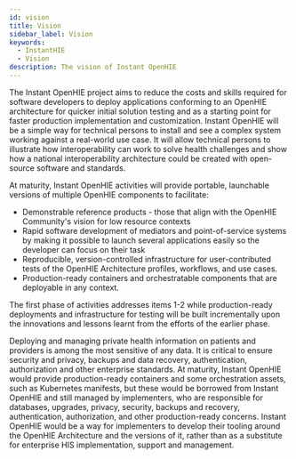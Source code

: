 ```yaml
---
id: vision
title: Vision
sidebar_label: Vision
keywords:
  - InstantHIE
  - Vision
description: The vision of Instant OpenHIE
---
```


The Instant OpenHIE project aims to reduce the costs and skills required for software developers to deploy applications conforming to an OpenHIE architecture for quicker initial solution testing and as a starting point for faster production implementation and customization. Instant OpenHIE will be a simple way for technical persons to install and see a complex system working against a real-world use case. It will allow technical persons to illustrate how interoperability can work to solve health challenges and show how a national interoperability architecture could be created with open-source software and standards.

At maturity, Instant OpenHIE activities will provide portable, launchable versions of multiple OpenHIE components to facilitate:

- Demonstrable reference products - those that align with the OpenHIE Community's vision for low resource contexts
- Rapid software development of mediators and point-of-service systems by making it possible to launch several applications easily so the developer can focus on their task
- Reproducible, version-controlled infrastructure for user-contributed tests of the OpenHIE Architecture profiles, workflows, and use cases.
- Production-ready containers and orchestratable components that are deployable in any context.

The first phase of activities addresses items 1-2 while production-ready deployments and infrastructure for testing will be built incrementally upon the innovations and lessons learnt from the efforts of the earlier phase.

Deploying and managing private health information on patients and providers is among the most sensitive of any data. It is critical to ensure security and privacy, backups and data recovery, authentication, authorization and other enterprise standards. At maturity, Instant OpenHIE would provide production-ready containers and some orchestration assets, such as Kubernetes manifests, but these would be borrowed from Instant OpenHIE and still managed by implementers, who are responsible for databases, upgrades, privacy, security, backups and recovery, authentication, authorization, and other production-ready concerns. Instant OpenHIE would be a way for implementers to develop their tooling around the OpenHIE Architecture and the versions of it, rather than as a substitute for enterprise HIS implementation, support and management.
